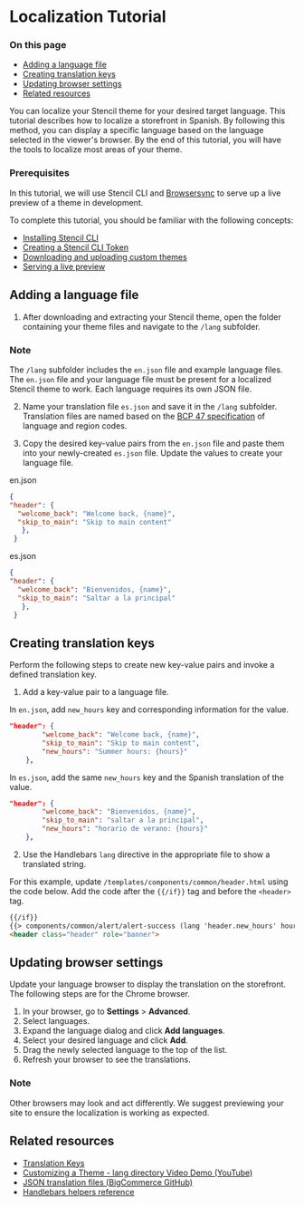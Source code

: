 # Localization Tutorial
<div class="otp" id="no-index">

### On this page
- [Adding a language file](#adding-a-language-file)
- [Creating translation keys](#creating-translation-keys)
- [Updating browser settings](#updating-browser-settings)
- [Related resources](#related-resources)

</div>

You can localize your Stencil theme for your desired target language. This tutorial describes how to localize a storefront in Spanish. By following this method, you can display a specific language based on the language selected in the viewer's browser. By the end of this tutorial, you will have the tools to localize most areas of your theme.

### Prerequisites

In this tutorial, we will use Stencil CLI and [Browsersync](https://github.com/bigcommerce/browser-sync) to serve up a live preview of a theme in development.

To complete this tutorial, you should be familiar with the following concepts:

* [Installing Stencil CLI](https://developer.bigcommerce.com/stencil-docs/installing-stencil-cli/installing-stencil)
* [Creating a Stencil CLI Token](https://support.bigcommerce.com/s/article/Store-API-Accounts)
* [Downloading and uploading custom themes](https://support.bigcommerce.com/s/article/Stencil-Themes#download-upload)
* [Serving a live preview](https://developer.bigcommerce.com/stencil-docs/installing-stencil-cli/live-previewing-a-theme#serving-a-live-preview)


## Adding a language file
1. After downloading and extracting your Stencil theme, open the folder containing your theme files and navigate to the `/lang` subfolder. 

<div class="HubBlock--callout">
<div class="CalloutBlock--info">
<div class="HubBlock-content">

<!-- theme:  -->
### Note

The `/lang` subfolder includes the `en.json` file and example language files. The `en.json` file and your language file must be present for a localized Stencil theme to work. Each language requires its own JSON file. 

</div>
</div>
</div>

2. Name your translation file `es.json` and save it in the `/lang` subfolder. Translation files are named based on the [BCP 47 specification](https://tools.ietf.org/html/bcp47) of language and region codes.

3. Copy the desired key-value pairs from the `en.json` file and paste them into your newly-created `es.json` file. Update the values to create your language file.

en.json
```json
{
"header": {
  "welcome_back": "Welcome back, {name}",
  "skip_to_main": "Skip to main content"
   },
 }
```

es.json
```json
{
"header": {
  "welcome_back": "Bienvenidos, {name}",
  "skip_to_main": "Saltar a la principal"
   },
 }
```


## Creating translation keys

Perform the following steps to create new key-value pairs and invoke a defined translation key.

1. Add a key-value pair to a language file.
  
  In `en.json`, add `new_hours` key and corresponding information for the value.

```json
"header": {
        "welcome_back": "Welcome back, {name}",
        "skip_to_main": "Skip to main content",
        "new_hours": "Summer hours: {hours}"
    },

```
In `es.json`, add the same `new_hours` key and the Spanish translation of the value.

```json
"header": {
        "welcome_back": "Bienvenidos, {name}",
        "skip_to_main": "saltar a la principal",
        "new_hours": "horario de verano: {hours}"
    },

```
2. Use the Handlebars `lang` directive in the appropriate file to show a translated string.

For this example, update `/templates/components/common/header.html` using the code below. Add the code after the `{{/if}}` tag and before the `<header>` tag.

```html
{{/if}} 
{{> components/common/alert/alert-success (lang 'header.new_hours' hours="8 AM to 5 PM Central" ) }}
<header class="header" role="banner">
```

## Updating browser settings

Update your language browser to display the translation on the storefront. The following steps are for the Chrome browser.

1. In your browser, go to **Settings** > **Advanced**.
2. Select languages.
3. Expand the language dialog and click **Add languages**.
4. Select your desired language and click **Add**.
5. Drag the newly selected language to the top of the list.
6. Refresh your browser to see the translations.

<div class="HubBlock--callout">
<div class="CalloutBlock--info">
<div class="HubBlock-content">

<!-- theme:  -->
### Note

Other browsers may look and act differently. We suggest previewing your site to ensure the localization is working as expected.

</div>
</div>
</div>

## Related resources
* [Translation Keys](https://developer.bigcommerce.com/stencil-docs/localization/translation-keys)
* [Customizing a Theme - lang directory Video Demo (YouTube)](https://www.youtube.com/watch?v=ygiRGfSrmnA)
* [JSON translation files (BigCommerce GitHub)](https://github.com/bigcommerce/cornerstone/tree/master/lang)
* [Handlebars helpers reference](https://developer.bigcommerce.com/stencil-docs/reference-docs/handlebars-helpers-reference#string-helpers)
